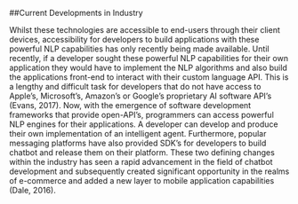 ##Current Developments in Industry

Whilst these technologies are accessible to end-users through their client devices, accessibility for developers to build applications with these powerful NLP capabilities has only recently being made available. Until recently, if a developer sought these powerful NLP capabilities for their own application they would have to implement the NLP algorithms and also build the applications front-end to interact with their custom language API. This is a lengthy and difficult task for developers that do not have access to Apple’s, Microsoft’s, Amazon’s or Google’s proprietary AI software API’s (Evans, 2017). Now, with the emergence of software development frameworks that provide open-API’s, programmers can access powerful NLP engines for their applications. A developer can develop and produce their own implementation of an intelligent agent. Furthermore, popular messaging platforms have also provided SDK’s for developers to build chatbot and release them on their platform. These two defining changes within the industry has seen a rapid advancement in the field of chatbot development and subsequently created significant opportunity in the realms of e-commerce and added a new layer to mobile application capabilities (Dale, 2016).

<!--THIS IS GRANDDDD-->
